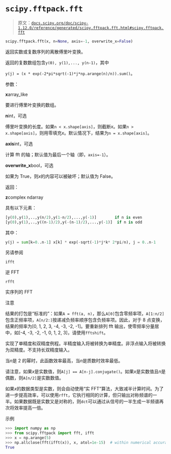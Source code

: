 # `scipy.fftpack.fft`

> 原文：[`docs.scipy.org/doc/scipy-1.12.0/reference/generated/scipy.fftpack.fft.html#scipy.fftpack.fft`](https://docs.scipy.org/doc/scipy-1.12.0/reference/generated/scipy.fftpack.fft.html#scipy.fftpack.fft)

```py
scipy.fftpack.fft(x, n=None, axis=-1, overwrite_x=False)
```

返回实数或复数序列的离散傅里叶变换。

返回的复数数组包含`y(0), y(1),..., y(n-1)`，其中

`y(j) = (x * exp(-2*pi*sqrt(-1)*j*np.arange(n)/n)).sum()`。

参数：

**x**array_like

要进行傅里叶变换的数组。

**n**int，可选

傅里叶变换的长度。如果`n < x.shape[axis]`，则截断*x*。如果`n > x.shape[axis]`，则用零填充*x*。默认情况下，结果为`n = x.shape[axis]`。

**axis**int，可选

计算 fft 的轴；默认值为最后一个轴（即，`axis=-1`）。

**overwrite_x**bool，可选

如果为 True，则*x*的内容可以被破坏；默认值为 False。

返回：

**z**complex ndarray

具有以下元素：

```py
[y(0),y(1),..,y(n/2),y(1-n/2),...,y(-1)]        if n is even
[y(0),y(1),..,y((n-1)/2),y(-(n-1)/2),...,y(-1)]  if n is odd 
```

其中：

```py
y(j) = sum[k=0..n-1] x[k] * exp(-sqrt(-1)*j*k* 2*pi/n), j = 0..n-1 
```

另请参阅

`ifft`

逆 FFT

`rfft`

实序列的 FFT

注意

结果的打包是“标准的”：如果`A = fft(a, n)`，那么`A[0]`包含零频率项，`A[1:n/2]`包含正频率项，`A[n/2:]`按递减负频率顺序包含负频率项。因此，对于 8 点变换，结果的频率为[0, 1, 2, 3, -4, -3, -2, -1]。要重新排列 fft 输出，使零频率分量居中，如[-4, -3, -2, -1, 0, 1, 2, 3]，请使用`fftshift`。

实现了单精度和双精度例程。半精度输入将被转换为单精度。非浮点输入将被转换为双精度。不支持长双精度输入。

当*n*是 2 的幂时，此函数效率最高，当*n*是质数时效率最低。

请注意，如果*x*是实数值，则`A[j] == A[n-j].conjugate()`。如果*x*是实数值且*n*是偶数，则`A[n/2]`是实数数值。

如果*x*的数据类型是实数，则会自动使用“实 FFT”算法，大致减半计算时间。为了进一步提高效率，可以使用`rfft`，它执行相同的计算，但只输出对称频谱的一半。如果数据既是实数又是对称的，则`dct`可以通过从信号的一半生成一半频谱再次将效率提高一倍。

示例

```py
>>> import numpy as np
>>> from scipy.fftpack import fft, ifft
>>> x = np.arange(5)
>>> np.allclose(fft(ifft(x)), x, atol=1e-15)  # within numerical accuracy.
True 
```
